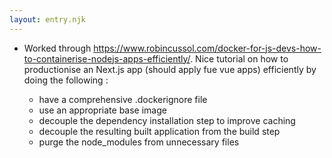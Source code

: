 ```yaml
---
layout: entry.njk
---
```


- Worked through https://www.robincussol.com/docker-for-js-devs-how-to-containerise-nodejs-apps-efficiently/. Nice tutorial on how to productionise an Next.js app (should apply fue vue apps) efficiently by doing the following :

    - have a comprehensive .dockerignore file
    - use an appropriate base image
    - decouple the dependency installation step to improve caching
    - decouple the resulting built application from the build step
    - purge the node_modules from unnecessary files
